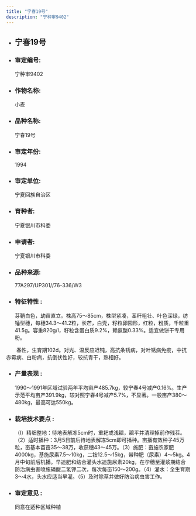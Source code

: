 ```yaml
---
title: "宁春19号"
description: "宁种审9402"
---
```

* ## 宁春19号
* ###  审定编号:  
   宁种审9402

*  ### 作物名称:  
   小麦

*   ###  品种名称: 
    宁春19号

*   ### 审定年份: 
    1994

*   ### 审定单位:  
    宁夏回族自治区

*   ### 育种者:  
    宁夏银川市科委

*   ### 申请者:  
    宁夏银川市科委

*   ### 品种来源:  
    77A297/UP301//76-336/W3

*   ### 特征特性 : 
    芽鞘白色，幼苗直立。株高75～85cm，株型紧凑，茎秆粗壮、叶色深绿，纺锤型穗，每穗34.3～41.2粒，长芒，白壳，籽粒卵园形，红粒，粉质，千粒重41.5g。容重820g/l，籽粒含蛋白质9.2%，赖氨酸0.33%。适宜做饼干专用粉。
　　春性，生育期102d。对光、温反应迟钝，高抗条锈病，对叶锈病免疫，中抗赤霉病、白粉病，抗倒伏性好，较抗青干，熟相好。


*   ### 产量表现 : 
    1990～1991年区域试验两年平均亩产485.7kg，较宁春4号减产0.16%。生产示范平均亩产391.9kg，较对照宁春4号减产5.7%，不显著。一般亩产380～480kg，最高可达550kg。

*   ### 栽培技术要点 : 
    （l）精细整地：待地表解冻5cm时，重耙或浅耱，耱平并清理掉前作残茬。（2）适时播种：3月5日前后待地表解冻5cm即可播种。亩播有效种子45万粒，亩基本苗亩35～38万，收获穗43～45万。（3）施肥：亩施农家肥4000kg，基施尿素7.5～10kg，二铵12.5～15kg，带种肥（尿素）4～5kg。4月中旬前后机播。早追肥和结合灌头水追施尿素20kg，在孕穗至灌浆期结合防治病虫害喷施磷酸二氢钾二次，每次每亩150～200g。（4）灌水：全生育期3～4水，头水应适当早灌。（5）及时除草并做好防治病虫害工作。

*   ### 审定意见 : 
    同意在适种区域种植
